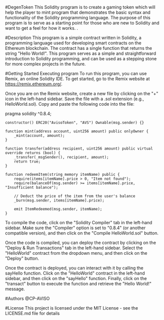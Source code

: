 #DegenToken
This Solidity program is to create a gaming token which will help the player to mint  program that demonstrates the basic syntax and functionality of the Solidity programming language. The purpose of this program is to serve as a starting point for those who are new to Solidity and want to get a feel for how it works.
.

#Description
This program is a simple contract written in Solidity, a programming language used for developing smart contracts on the Ethereum blockchain. The contract has a single function that returns the string "Hello World!". This program serves as a simple and straightforward introduction to Solidity programming, and can be used as a stepping stone for more complex projects in the future.

#Getting Started
Executing program
To run this program, you can use Remix, an online Solidity IDE. To get started, go to the Remix website at https://remix.ethereum.org/.

Once you are on the Remix website, create a new file by clicking on the "+" icon in the left-hand sidebar. Save the file with a .sol extension (e.g., HelloWorld.sol). Copy and paste the following code into the file:

pragma solidity ^0.8.4;


    constructor() ERC20("AvisoToken", "AVS") Ownable(msg.sender) {}

    function mint(address account, uint256 amount) public onlyOwner {
        _mint(account, amount);
    }

    function transfer(address recipient, uint256 amount) public virtual override returns (bool) {
        _transfer(_msgSender(), recipient, amount);
        return true;
    }

    function redeemItem(string memory itemName) public {
        require(items[itemName].price > 0, "Item not found");
        require(balanceOf(msg.sender) >= items[itemName].price, "Insufficient balance");
        
        // Deduct the price of the item from the user's balance
        _burn(msg.sender, items[itemName].price);
        
        emit ItemRedeemed(msg.sender, itemName);
    }
      
To compile the code, click on the "Solidity Compiler" tab in the left-hand sidebar. Make sure the "Compiler" option is set to "0.8.4" (or another compatible version), and then click on the "Compile HelloWorld.sol" button.

Once the code is compiled, you can deploy the contract by clicking on the "Deploy & Run Transactions" tab in the left-hand sidebar. Select the "HelloWorld" contract from the dropdown menu, and then click on the "Deploy" button.

Once the contract is deployed, you can interact with it by calling the sayHello function. Click on the "HelloWorld" contract in the left-hand sidebar, and then click on the "sayHello" function. Finally, click on the "transact" button to execute the function and retrieve the "Hello World!" message.

#Authors
@CP-AVISO

#License
This project is licensed under the MIT License - see the LICENSE.md file for details
